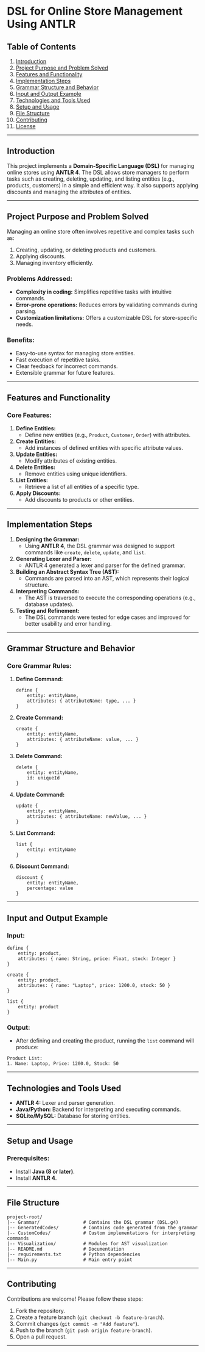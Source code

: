 # DSL for Online Store Management Using ANTLR

## Table of Contents

1. [Introduction](#introduction)
2. [Project Purpose and Problem Solved](#project-purpose-and-problem-solved)
3. [Features and Functionality](#features-and-functionality)
4. [Implementation Steps](#implementation-steps)
5. [Grammar Structure and Behavior](#grammar-structure-and-behavior)
6. [Input and Output Example](#input-and-output-example)
7. [Technologies and Tools Used](#technologies-and-tools-used)
8. [Setup and Usage](#setup-and-usage)
9. [File Structure](#file-structure)
10. [Contributing](#contributing)
11. [License](#license)

---

## Introduction

This project implements a **Domain-Specific Language (DSL)** for managing online stores using **ANTLR 4**. The DSL allows store managers to perform tasks such as creating, deleting, updating, and listing entities (e.g., products, customers) in a simple and efficient way. It also supports applying discounts and managing the attributes of entities.

---

## Project Purpose and Problem Solved

Managing an online store often involves repetitive and complex tasks such as:

1. Creating, updating, or deleting products and customers.
2. Applying discounts.
3. Managing inventory efficiently.

### Problems Addressed:

- **Complexity in coding:** Simplifies repetitive tasks with intuitive commands.
- **Error-prone operations:** Reduces errors by validating commands during parsing.
- **Customization limitations:** Offers a customizable DSL for store-specific needs.

### Benefits:

- Easy-to-use syntax for managing store entities.
- Fast execution of repetitive tasks.
- Clear feedback for incorrect commands.
- Extensible grammar for future features.

---

## Features and Functionality

### Core Features:

1. **Define Entities:**
   - Define new entities (e.g., `Product`, `Customer`, `Order`) with attributes.
2. **Create Entities:**
   - Add instances of defined entities with specific attribute values.
3. **Update Entities:**
   - Modify attributes of existing entities.
4. **Delete Entities:**
   - Remove entities using unique identifiers.
5. **List Entities:**
   - Retrieve a list of all entities of a specific type.
6. **Apply Discounts:**
   - Add discounts to products or other entities.

---

## Implementation Steps

1. **Designing the Grammar:**
   - Using **ANTLR 4**, the DSL grammar was designed to support commands like `create`, `delete`, `update`, and `list`.
2. **Generating Lexer and Parser:**
   - ANTLR 4 generated a lexer and parser for the defined grammar.
3. **Building an Abstract Syntax Tree (AST):**
   - Commands are parsed into an AST, which represents their logical structure.
4. **Interpreting Commands:**
   - The AST is traversed to execute the corresponding operations (e.g., database updates).
5. **Testing and Refinement:**
   - The DSL commands were tested for edge cases and improved for better usability and error handling.

---

## Grammar Structure and Behavior

### Core Grammar Rules:

1. **Define Command:**
   ```
   define {
       entity: entityName,
       attributes: { attributeName: type, ... }
   }
   ```
2. **Create Command:**
   ```
   create {
       entity: entityName,
       attributes: { attributeName: value, ... }
   }
   ```
3. **Delete Command:**
   ```
   delete {
       entity: entityName,
       id: uniqueId
   }
   ```
4. **Update Command:**
   ```
   update {
       entity: entityName,
       attributes: { attributeName: newValue, ... }
   }
   ```
5. **List Command:**
   ```
   list {
       entity: entityName
   }
   ```
6. **Discount Command:**
   ```
   discount {
       entity: entityName,
       percentage: value
   }
   ```

---

## Input and Output Example

### Input:

```
define {
    entity: product,
    attributes: { name: String, price: Float, stock: Integer }
}

create {
    entity: product,
    attributes: { name: "Laptop", price: 1200.0, stock: 50 }
}

list {
    entity: product
}
```

### Output:

- After defining and creating the product, running the `list` command will produce:

```
Product List:
1. Name: Laptop, Price: 1200.0, Stock: 50
```

---

## Technologies and Tools Used

- **ANTLR 4:** Lexer and parser generation.
- **Java/Python:** Backend for interpreting and executing commands.
- **SQLite/MySQL:** Database for storing entities.

---

## Setup and Usage

### Prerequisites:

- Install **Java (8 or later)**.
- Install **ANTLR 4**.

---

## File Structure

```
project-root/
|-- Grammar/                # Contains the DSL grammar (DSL.g4)
|-- GeneratedCodes/         # Contains code generated from the grammar
|-- CustomCodes/            # Custom implementations for interpreting commands
|-- Visualization/          # Modules for AST visualization
|-- README.md               # Documentation
|-- requirements.txt        # Python dependencies
|-- Main.py                 # Main entry point
```

---

## Contributing

Contributions are welcome! Please follow these steps:

1. Fork the repository.
2. Create a feature branch (`git checkout -b feature-branch`).
3. Commit changes (`git commit -m "Add feature"`).
4. Push to the branch (`git push origin feature-branch`).
5. Open a pull request.

---